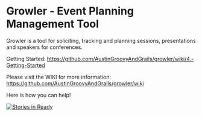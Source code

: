 Growler - Event Planning Management Tool
========================================

Growler is a tool for soliciting, tracking and planning sessions, presentations and speakers for conferences.

Getting Started: https://github.com/AustinGroovyAndGrails/growler/wiki/4.-Getting-Started

Please visit the WIKI for more information: https://github.com/AustinGroovyAndGrails/growler/wiki

Here is how you can help!

[![Stories in Ready](https://badge.waffle.io/AustinGroovyAndGrails/growler.png?label=ready)](http://waffle.io/AustinGroovyAndGrails/growler)
